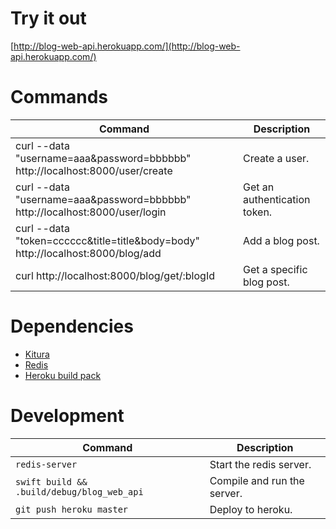 # Try it out #

[http://blog-web-api.herokuapp.com/](http://blog-web-api.herokuapp.com/)

# Commands #

| Command | Description |
|---------|-------------|
| curl --data "username=aaa&password=bbbbbb" http://localhost:8000/user/create | Create a user. |
| curl --data "username=aaa&password=bbbbbb" http://localhost:8000/user/login | Get an authentication token. |
| curl --data "token=cccccc&title=title&body=body" http://localhost:8000/blog/add | Add a blog post. |
| curl http://localhost:8000/blog/get/:blogId | Get a specific blog post. |

# Dependencies #

- [Kitura](http://www.kitura.io/)
- [Redis](https://redis.io/)
- [Heroku build pack](https://github.com/kylef/heroku-buildpack-swift)

# Development #

| Command | Description |
|---------|-------------|
| `redis-server` | Start the redis server. |
| `swift build && .build/debug/blog_web_api` | Compile and run the server. |
| `git push heroku master` | Deploy to heroku. |
